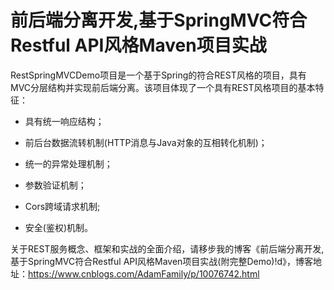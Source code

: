 # 前后端分离开发,基于SpringMVC符合Restful API风格Maven项目实战 

RestSpringMVCDemo项目是一个基于Spring的符合REST风格的项目，具有MVC分层结构并实现前后端分离。该项目体现了一个具有REST风格项目的基本特征：

 - 具有统一响应结构；
 
 - 前后台数据流转机制(HTTP消息与Java对象的互相转化机制)；
 
 - 统一的异常处理机制；
 
 - 参数验证机制；
 
 - Cors跨域请求机制;
 
 - 安全(鉴权)机制。
 
 关于REST服务概念、框架和实战的全面介绍，请移步我的博客《前后端分离开发,基于SpringMVC符合Restful API风格Maven项目实战(附完整Demo)!d》，博客地址：https://www.cnblogs.com/AdamFamily/p/10076742.html
